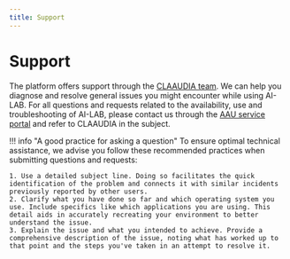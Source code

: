 ```yaml
---
title: Support
---
```



# Support

The platform offers support through the [CLAAUDIA team](https://www.researcher.aau.dk/contact/claaudia). We can help you diagnose and resolve general issues you might encounter while using AI-LAB. For all questions and requests related to the availability, use and troubleshooting of AI-LAB, please contact us through the [AAU service portal](https://www.serviceportal.aau.dk/) and refer to CLAAUDIA in the subject. 

!!! info "A good practice for asking a question"
    To ensure optimal technical assistance, we advise you follow these recommended practices when submitting questions and requests:

    1. Use a detailed subject line. Doing so facilitates the quick identification of the problem and connects it with similar incidents previously reported by other users.
    2. Clarify what you have done so far and which operating system you use. Include specifics like which applications you are using. This detail aids in accurately recreating your environment to better understand the issue.
    3. Explain the issue and what you intended to achieve. Provide a comprehensive description of the issue, noting what has worked up to that point and the steps you've taken in an attempt to resolve it.